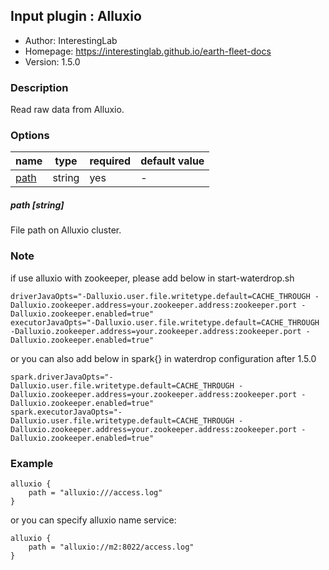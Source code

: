 ## Input plugin : Alluxio

* Author: InterestingLab
* Homepage: https://interestinglab.github.io/earth-fleet-docs
* Version: 1.5.0

### Description

Read raw data from Alluxio.

### Options

| name | type | required | default value |
| --- | --- | --- | --- |
| [path](#path-string) | string | yes | - |

##### path [string]

File path on Alluxio cluster.

### Note 
if use alluxio with zookeeper, please add below in start-waterdrop.sh 

```
driverJavaOpts="-Dalluxio.user.file.writetype.default=CACHE_THROUGH -Dalluxio.zookeeper.address=your.zookeeper.address:zookeeper.port -Dalluxio.zookeeper.enabled=true"
executorJavaOpts="-Dalluxio.user.file.writetype.default=CACHE_THROUGH -Dalluxio.zookeeper.address=your.zookeeper.address:zookeeper.port -Dalluxio.zookeeper.enabled=true"
```

or you can also add below in spark{} in waterdrop configuration after 1.5.0 

```
spark.driverJavaOpts="-Dalluxio.user.file.writetype.default=CACHE_THROUGH -Dalluxio.zookeeper.address=your.zookeeper.address:zookeeper.port -Dalluxio.zookeeper.enabled=true"
spark.executorJavaOpts="-Dalluxio.user.file.writetype.default=CACHE_THROUGH -Dalluxio.zookeeper.address=your.zookeeper.address:zookeeper.port -Dalluxio.zookeeper.enabled=true"
```

### Example

```
alluxio {
    path = "alluxio:///access.log"
}
```

or you can specify alluxio name service:

```
alluxio {
    path = "alluxio://m2:8022/access.log"
}
```
